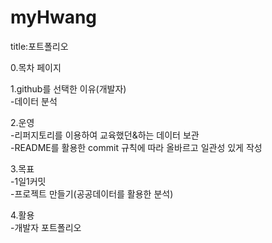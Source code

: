 # myHwang


title:포트폴리오

0.목차 페이지

1.github를 선택한 이유(개발자)   
-데이터 분석

2.운영   
-리퍼지토리를 이용하여 교육했던&하는 데이터 보관   
-README를 활용한 commit 규칙에 따라 올바르고 일관성 있게 작성

3.목표   
-1일1커밋   
-프로젝트 만들기(공공데이터를 활용한 분석)   

4.활용   
-개발자 포트폴리오
